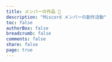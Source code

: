```yaml
---
title: メンバーの作品 📌
description: "Miscord メンバーの創作活動"
toc: false
authorBox: false
breadcrumb: false
comments: false
share: false
page: true
---
```

